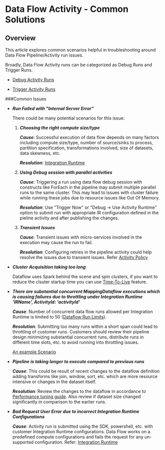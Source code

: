 <properties
  pagetitle="Data Flow Activity - Common Solutions"
  description=""
  service=""
  resource=""
  ms.author="rakatuko"
  selfhelptype="Generic"
  supporttopicids="32633533"
  productpesids="15613"
  cloudenvironments="fairfax,public,usnat,ussec"
  disableclouds="blackforest,mooncake"
  articleid="72c05954-5cfe-41c1-bbf0-1c312ff56e7b"
  ownershipid="AzureData_DataFactory" />
# Data Flow Activity - Common Solutions
## Overview 
This article explores common scenarios helpful in troubleshooting around Data Flow Pipeline/Activity run issues. 

Broadly, Data Flow Activity runs can be categorized as Debug Runs and Trigger Runs. 

- [Debug Activity Runs](https://docs.microsoft.com/azure/data-factory/iterative-development-debugging#debugging-a-pipeline-with-a-data-flow-activity)

- [Trigger Activity Runs](https://docs.microsoft.com/azure/data-factory/concepts-data-flow-monitoring)

###Common Issues
- ***Run Failed with "Internal Server Error"*** 

    There could be many potential scenarios for this issue:
    1. ***Choosing the right compute size/type***

        ***Cause***: Successful execution of data flow depends on many factors including compute size/type, number of source/sinks to process, partition specification, transformations involved, size of datasets, data skewness, etc.

        ***Resolution***: [Integration Runtime](https://docs.microsoft.com/azure/data-factory/concepts-data-flow-performance#ir)   

    2. ***Using Debug session with parallel activities***

        ***Cause***: Triggering a run using data flow debug session with constructs like ForEach in the pipeline may submit multiple parallel runs to the same cluster. This may lead to issues with cluster failure while running these jobs due to resource issues like Out Of Memory.

        ***Resolution***: Use "Trigger Now" or "Debug -> Use Activity Runtime" option to submit run with appropriate IR configuration defined in the pieline activity and after publishing the changes.

    3. ***Transient Issues***

        ***Cause***: Transient issues with micro-services involved in the execution may cause the run to fail.

        ***Resolution***: Configuring retries in the pipeline activity could help resolve the issues due to  transient issues. Refer [Activity Policy](https://docs.microsoft.com/azure/data-factory/concepts-pipelines-activities#activity-policy)


- ***Cluster Acquisition taking too long***

    Dataflow uses Spark behind the scene and spin clusters, if you want to reduce the clsuter startup time you can use [Time-To-Live](https://docs.microsoft.com/azure/data-factory/concepts-data-flow-performance#time-to-live) feature.


- ***There are substantial concurrent MappingDataflow executions which is causing failures due to throttling under Integration Runtime 'IRName', ActivityId: 'activityId'***

    ***Cause***: Number of concurrent data flow runs allowed per Integration Runtime is limited to 50 ([Dataflow Run Limits](https://docs.microsoft.com/azure/azure-resource-manager/management/azure-subscription-service-limits#version-2)).

    ***Resolution***: Submitting too many runs within a short span could lead to throttling of customer runs. Customers should review their pipeline design minimizing substantial concurrent runs, distribute runs in different time slots, etc. to avoid running into throttling issues.

    [An example Scenario](https://kromerbigdata.com/2019/07/05/adf-mapping-data-flows-iterate-multiple-files-with-source-transformation/)


- ***Pipeline is taking longer to execute compared to previous runs***

    ***Cause***: This could be result of recent changes to the dataflow definition adding transforms like join, window, sort, etc. which are more resource intensive or changes in the dataset itself.

    ***Resolution***: Review the changes to the dataflow in accordance to [Performance tuning guide](https://docs.microsoft.com/azure/data-factory/concepts-data-flow-performance#optimizing-transformations). Also review if dataset size changed significantly in comparison to the earlier runs.


- ***Bad Request User Error due to incorrect Integration Runtime Configurations***

    ***Cause***: Activity run is submitted using the SDK, powershell, etc. with customer Integration Runtime configurations. Data Flow works on a predefined compute configurations and fails the request for any un-supported configuration. Refer: [Integration Runtime](https://docs.microsoft.com/azure/data-factory/concepts-data-flow-performance#ir)